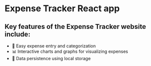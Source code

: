 # Expense Tracker React app

## Key features of the Expense Tracker website include:

- 📝 Easy expense entry and categorization
- 📊 Interactive charts and graphs for visualizing expenses
- 💾 Data persistence using local storage

<br>
